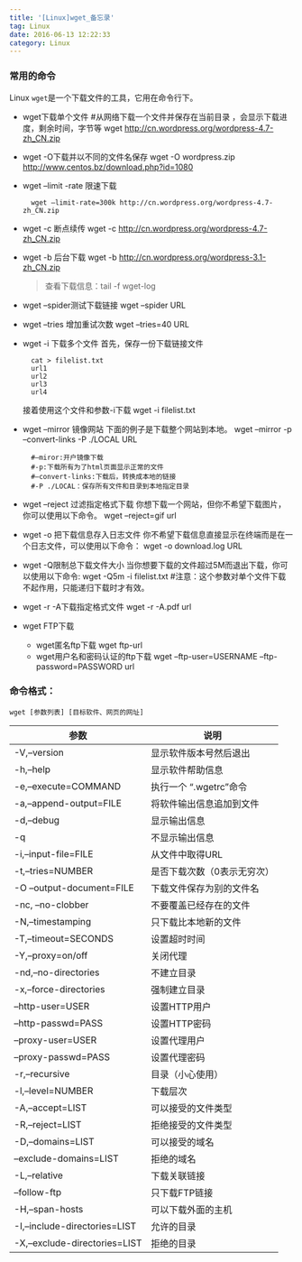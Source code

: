 ```yaml
---
title: '[Linux]wget_备忘录'
tag: Linux
date: 2016-06-13 12:22:33
category: Linux
---
```


### 常用的命令
Linux `wget`是一个下载文件的工具，它用在命令行下。
- wget下载单个文件
		#从网络下载一个文件并保存在当前目录 ，会显示下载进度，剩余时间，字节等
		wget http://cn.wordpress.org/wordpress-4.7-zh_CN.zip 

- wget -O下载并以不同的文件名保存 
		wget -O wordpress.zip http://www.centos.bz/download.php?id=1080
- wget –limit -rate 限速下载

		wget –limit-rate=300k http://cn.wordpress.org/wordpress-4.7-zh_CN.zip

- wget -c 断点续传
		wget -c http://cn.wordpress.org/wordpress-4.7-zh_CN.zip
- wget -b 后台下载
		wget -b http://cn.wordpress.org/wordpress-3.1-zh_CN.zip
	> 查看下载信息：tail -f wget-log
- wget –spider测试下载链接
		wget –spider URL
- wget –tries 增加重试次数
		wget –tries=40 URL</span>
- wget -i 下载多个文件
	首先，保存一份下载链接文件
		
		cat > filelist.txt
		url1
		url2
		url3
		url4
	接着使用这个文件和参数-i下载
		wget -i filelist.txt 
- wget –mirror 镜像网站
	下面的例子是下载整个网站到本地。
		wget –mirror -p –convert-links -P ./LOCAL URL

		#–miror:开户镜像下载
		#-p:下载所有为了html页面显示正常的文件
		#–convert-links:下载后，转换成本地的链接
		#-P ./LOCAL：保存所有文件和目录到本地指定目录

- wget –reject 过滤指定格式下载
	你想下载一个网站，但你不希望下载图片，你可以使用以下命令。
		wget –reject=gif url

- wget -o 把下载信息存入日志文件
	你不希望下载信息直接显示在终端而是在一个日志文件，可以使用以下命令：
		wget -o download.log URL</span>
- wget -Q限制总下载文件大小
	当你想要下载的文件超过5M而退出下载，你可以使用以下命令:
		wget -Q5m -i filelist.txt 
		#注意：这个参数对单个文件下载不起作用，只能递归下载时才有效。
- wget -r -A下载指定格式文件
		wget -r -A.pdf url 
- wget FTP下载
	- wget匿名ftp下载
			wget ftp-url
	- wget用户名和密码认证的ftp下载
			wget –ftp-user=USERNAME –ftp-password=PASSWORD url

### 命令格式：
	wget [参数列表] [目标软件、网页的网址]

|  参数 |  说明 |
|------|------|
|-V,–version| 显示软件版本号然后退出| 
| -h,–help | 显示软件帮助信息 | 
| -e,–execute=COMMAND | 执行一个 “.wgetrc”命令| 
| -a,–append-output=FILE| 将软件输出信息追加到文件| 
| -d,–debug| 显示输出信息| 
| -q  |  不显示输出信息| 
| -i,–input-file=FILE|  从文件中取得URL| 
| -t,–tries=NUMBER| 是否下载次数（0表示无穷次）|
| -O –output-document=FILE|下载文件保存为别的文件名|
| -nc, –no-clobber| 不要覆盖已经存在的文件|
|-N,–timestamping|只下载比本地新的文件|
|-T,–timeout=SECONDS| 设置超时时间|
|-Y,–proxy=on/off |关闭代理|
|-nd,–no-directories |不建立目录|
|-x,–force-directories |强制建立目录|
|–http-user=USER|设置HTTP用户|
|–http-passwd=PASS|设置HTTP密码|
|–proxy-user=USER|设置代理用户|
|–proxy-passwd=PASS|设置代理密码|
|-r,–recursive |目录（小心使用）|
|-l,–level=NUMBER| 下载层次|
|-A,–accept=LIST |可以接受的文件类型|
|-R,–reject=LIST|拒绝接受的文件类型|
|-D,–domains=LIST|可以接受的域名|
|–exclude-domains=LIST|拒绝的域名|
|-L,–relative |下载关联链接|
|–follow-ftp |只下载FTP链接|
|-H,–span-hosts |可以下载外面的主机|
|-I,–include-directories=LIST|允许的目录|
|-X,–exclude-directories=LIST| 拒绝的目录|
